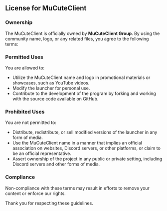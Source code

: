 ## License for MuCuteClient

### Ownership

The MuCuteClient is officially owned by **MuCuteClient Group**. By using the community name, logo,
or any related files, you agree to the following terms:

### Permitted Uses

You are allowed to:

- Utilize the MuCuteClient name and logo in promotional materials or showcases, such as YouTube
  videos.
- Modify the launcher for personal use.
- Contribute to the development of the program by forking and working with the source code available
  on GitHub.

### Prohibited Uses

You are not permitted to:

- Distribute, redistribute, or sell modified versions of the launcher in any form of media.
- Use the MuCuteClient name in a manner that implies an official association on websites, Discord
  servers, or other platforms, or claim to be an official representative.
- Assert ownership of the project in any public or private setting, including Discord servers and
  other forms of media.

### Compliance

Non-compliance with these terms may result in efforts to remove your content or enforce our rights.

Thank you for respecting these guidelines.
